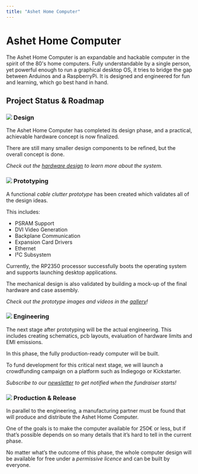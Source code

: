 ```yaml
---
title: "Ashet Home Computer"
---
```


# Ashet Home Computer

The Ashet Home Computer is an expandable and hackable computer in the spirit of the 80's home computers. Fully understandable by a single person, yet powerful enough to run a graphical desktop OS, it tries to bridge the gap between Arduinos and a RaspberryPi. It is designed and engineered for fun and learning, which go best hand in hand.

## Project Status & Roadmap

### ![](https://ashet.computer/img/check.svg) Design

The Ashet Home Computer has completed its design phase, and a practical, achievable hardware concept is now finalized.

There are still many smaller design components to be refined, but the overall concept is done.

_Check out the [hardware design](https://ashet.computer/hardware/) to learn more about the system._

### ![](https://ashet.computer/img/check.svg) Prototyping

A functional _cable clutter prototype_ has been created which validates all of the design ideas.

This includes:

*   PSRAM Support
*   DVI Video Generation
*   Backplane Communication
*   Expansion Card Drivers
*   Ethernet
*   I²C Subsystem

Currently, the RP2350 processor successfully boots the operating system and supports launching desktop applications.

The mechanical design is also validated by building a mock-up of the final hardware and case assembly.

_Check out the prototype images and videos in the [gallery](https://ashet.computer/gallery/#home-computer-photo)!_

### ![](https://ashet.computer/img/wrench-clock.svg) Engineering

The next stage after prototyping will be the actual engineering. This includes creating schematics, pcb layouts, evaluation of hardware limits and EMI emissions.

In this phase, the fully production-ready computer will be built.

To fund development for this critical next stage, we will launch a crowdfunding campaign on a platform such as Indiegogo or Kickstarter.

_Subscribe to our [newsletter](https://buttondown.com/ashet.computer) to get notified when the fundraiser starts!_

### ![](https://ashet.computer/img/wrench-clock.svg) Production & Release

In parallel to the engineering, a manufacturing partner must be found that will produce and distribute the Ashet Home Computer.

One of the goals is to make the computer available for 250€ or less, but if that’s possible depends on so many details that it’s hard to tell in the current phase.

No matter what’s the outcome of this phase, the whole computer design will be available for free under a _permissive licence_ and can be built by everyone.
